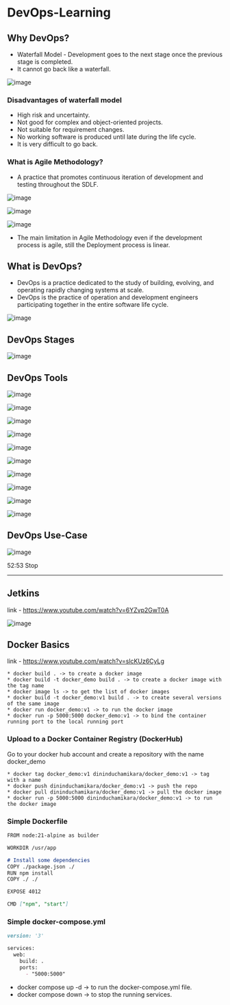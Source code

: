 # DevOps-Learning

## Why DevOps?
* Waterfall Model - Development goes to the next stage once the previous stage is completed. 
* It cannot go back like a waterfall.

![image](https://github.com/DininduChamikara/DevOps-Learning/assets/73112985/84c6a06a-6a78-4b40-84f3-47dfc189b6ea)

### Disadvantages of waterfall model
* High risk and uncertainty.
* Not good for complex and object-oriented projects.
* Not suitable for requirement changes.
* No working software is produced until late during the life cycle.
* It is very difficult to go back.


### What is Agile Methodology?
* A practice that promotes continuous iteration of development and testing throughout the SDLF.

![image](https://github.com/DininduChamikara/DevOps-Learning/assets/73112985/07040688-8b80-4c79-92ba-e293b41963f2)

![image](https://github.com/DininduChamikara/DevOps-Learning/assets/73112985/0bc58cf3-bd91-46d7-a854-cf3c7b14ae37)

![image](https://github.com/DininduChamikara/DevOps-Learning/assets/73112985/076c298f-32a9-45e4-84d8-b7357188308e)


* The main limitation in Agile Methodology even if the development process is agile, still the Deployment process is linear. 


## What is DevOps?

* DevOps is a practice dedicated to the study of building, evolving, and operating rapidly changing systems at scale.
* DevOps is the practice of operation and development engineers participating together in the entire software life cycle.

![image](https://github.com/DininduChamikara/DevOps-Learning/assets/73112985/4fd48fc0-4bc4-4633-850e-ac54673fc58d)


## DevOps Stages

![image](https://github.com/DininduChamikara/DevOps-Learning/assets/73112985/0e7cb937-cb1e-4638-a5ae-e3618b04080f)


## DevOps Tools

![image](https://github.com/DininduChamikara/DevOps-Learning/assets/73112985/87920617-776f-46c4-afe0-cfc7474a829d)

![image](https://github.com/DininduChamikara/DevOps-Learning/assets/73112985/e75b8ddc-d440-4d93-8f4a-11718294718e)

![image](https://github.com/DininduChamikara/DevOps-Learning/assets/73112985/f96aaf2d-42c6-4cd3-96ab-d89c4bb34925)

![image](https://github.com/DininduChamikara/DevOps-Learning/assets/73112985/608ec348-5ab7-4b14-8050-0228017344ae)

![image](https://github.com/DininduChamikara/DevOps-Learning/assets/73112985/324f92a7-09d6-411d-83de-0b8672dd88b6)

![image](https://github.com/DininduChamikara/DevOps-Learning/assets/73112985/8617f703-ced5-4f9c-9bcf-b7fa999a58c5)

![image](https://github.com/DininduChamikara/DevOps-Learning/assets/73112985/f72ee5a7-f912-4961-aec0-90ffb8e877dd)

![image](https://github.com/DininduChamikara/DevOps-Learning/assets/73112985/87d9abec-728d-4ef6-962b-197e11f240f2)

![image](https://github.com/DininduChamikara/DevOps-Learning/assets/73112985/42ec0286-d1fb-4284-86a6-1d0e49dbb2a7)

![image](https://github.com/DininduChamikara/DevOps-Learning/assets/73112985/e0882885-9e5a-4a8b-a1d5-5988a4030e7c)


## DevOps Use-Case

![image](https://github.com/DininduChamikara/DevOps-Learning/assets/73112985/928a05b3-3c95-4cba-9418-3e794003a431)

52:53 Stop


---------------------------

## Jetkins
link - https://www.youtube.com/watch?v=6YZvp2GwT0A

![image](https://github.com/DininduChamikara/DevOps-Learning/assets/73112985/3b6d3f52-31e6-457f-809d-4a56fef701fb)



## Docker Basics
link - https://www.youtube.com/watch?v=slcKUz6CyLg

    * docker build . -> to create a docker image
    * docker build -t docker_demo build . -> to create a docker image with the tag name
    * docker image ls -> to get the list of docker images
    * docker build -t docker_demo:v1 build . -> to create several versions of the same image
    * docker run docker_demo:v1 -> to run the docker image
    * docker run -p 5000:5000 docker_demo:v1 -> to bind the container running port to the local running port

### Upload to a Docker Container Registry (DockerHub)

Go to your docker hub account and create a repository with the name docker_demo

    * docker tag docker_demo:v1 dininduchamikara/docker_demo:v1 -> tag with a name
    * docker push dininduchamikara/docker_demo:v1 -> push the repo
    * docker pull dininduchamikara/docker_demo:v1 -> pull the docker image
    * docker run -p 5000:5000 dininduchamikara/docker_demo:v1 -> to run the docker image

### Simple Dockerfile

```markdown
FROM node:21-alpine as builder

WORKDIR /usr/app

# Install some dependencies
COPY ./package.json ./
RUN npm install
COPY ./ ./

EXPOSE 4012

CMD ["npm", "start"]
```

### Simple docker-compose.yml

```markdown
version: '3'

services:
  web:
    build: .
    ports:
      - "5000:5000"
```

* docker compose up -d -> to run the docker-compose.yml file.
* docker compose down -> to stop the running services.




